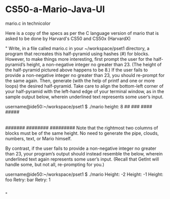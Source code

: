 # CS50-a-Mario-Java-UI
mario.c in technicolor

Here is a copy of the specs as per the C language version of mario that is asked to be done by Harvard's CS50 and CS50x (HarvardX)

"
Write, in a file called mario.c in your ~/workspace/pset1 directory, a program that recreates this half-pyramid using hashes (#) for blocks. However, to make things more interesting, first prompt the user for the half-pyramid’s height, a non-negative integer no greater than 23. (The height of the half-pyramid pictured above happens to be 8.) If the user fails to provide a non-negative integer no greater than 23, you should re-prompt for the same again. Then, generate (with the help of printf and one or more loops) the desired half-pyramid. Take care to align the bottom-left corner of your half-pyramid with the left-hand edge of your terminal window, as in the sample output below, wherein underlined text represents some user’s input.

username@ide50:~/workspace/pset1 $ ./mario
height: 8
       ##
      ###
     ####
    #####
   ######
  #######
 ########
#########
Note that the rightmost two columns of blocks must be of the same height. No need to generate the pipe, clouds, numbers, text, or Mario himself.

By contrast, if the user fails to provide a non-negative integer no greater than 23, your program’s output should instead resemble the below, wherein underlined text again represents some user’s input. (Recall that GetInt will handle some, but not all, re-prompting for you.)

username@ide50:~/workspace/pset1 $ ./mario
Height: -2
Height: -1
Height: foo
Retry: bar
Retry: 1
##

"
